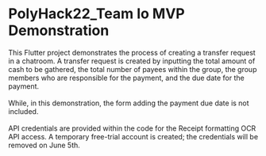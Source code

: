 # PolyHack22_Team Io MVP Demonstration

This Flutter project demonstrates the process of creating a transfer request in a chatroom. A transfer request is created by inputting the total amount of cash to be gathered, the total number of payees within the group, the group members who are responsible for the payment, and the due date for the payment.
<br>
<br>While, in this demonstration, the form adding the payment due date is not included.
<br>
<br>API credentials are provided within the code for the Receipt formatting OCR API access. A temporary free-trial account is created; the credentials will be removed on June 5th.
